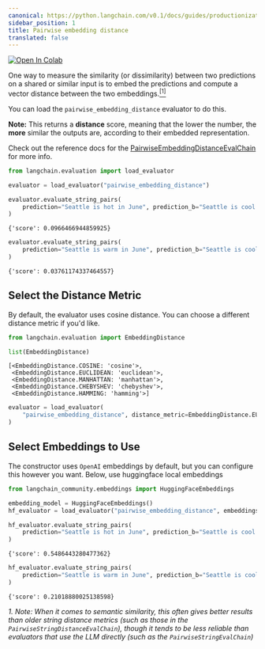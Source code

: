 ```yaml
---
canonical: https://python.langchain.com/v0.1/docs/guides/productionization/evaluation/comparison/pairwise_embedding_distance
sidebar_position: 1
title: Pairwise embedding distance
translated: false
---
```


[![Open In Colab](https://colab.research.google.com/assets/colab-badge.svg)](https://colab.research.google.com/github/langchain-ai/langchain/blob/master/docs/docs/guides/evaluation/comparison/pairwise_embedding_distance.ipynb)

One way to measure the similarity (or dissimilarity) between two predictions on a shared or similar input is to embed the predictions and compute a vector distance between the two embeddings.<a name="cite_ref-1"></a>[<sup>[1]</sup>](#cite_note-1)

You can load the `pairwise_embedding_distance` evaluator to do this.

**Note:** This returns a **distance** score, meaning that the lower the number, the **more** similar the outputs are, according to their embedded representation.

Check out the reference docs for the [PairwiseEmbeddingDistanceEvalChain](https://api.python.langchain.com/en/latest/evaluation/langchain.evaluation.embedding_distance.base.PairwiseEmbeddingDistanceEvalChain.html#langchain.evaluation.embedding_distance.base.PairwiseEmbeddingDistanceEvalChain) for more info.

```python
from langchain.evaluation import load_evaluator

evaluator = load_evaluator("pairwise_embedding_distance")
```

```python
evaluator.evaluate_string_pairs(
    prediction="Seattle is hot in June", prediction_b="Seattle is cool in June."
)
```

```output
{'score': 0.0966466944859925}
```

```python
evaluator.evaluate_string_pairs(
    prediction="Seattle is warm in June", prediction_b="Seattle is cool in June."
)
```

```output
{'score': 0.03761174337464557}
```

## Select the Distance Metric

By default, the evaluator uses cosine distance. You can choose a different distance metric if you'd like.

```python
from langchain.evaluation import EmbeddingDistance

list(EmbeddingDistance)
```

```output
[<EmbeddingDistance.COSINE: 'cosine'>,
 <EmbeddingDistance.EUCLIDEAN: 'euclidean'>,
 <EmbeddingDistance.MANHATTAN: 'manhattan'>,
 <EmbeddingDistance.CHEBYSHEV: 'chebyshev'>,
 <EmbeddingDistance.HAMMING: 'hamming'>]
```

```python
evaluator = load_evaluator(
    "pairwise_embedding_distance", distance_metric=EmbeddingDistance.EUCLIDEAN
)
```

## Select Embeddings to Use

The constructor uses `OpenAI` embeddings by default, but you can configure this however you want. Below, use huggingface local embeddings

```python
from langchain_community.embeddings import HuggingFaceEmbeddings

embedding_model = HuggingFaceEmbeddings()
hf_evaluator = load_evaluator("pairwise_embedding_distance", embeddings=embedding_model)
```

```python
hf_evaluator.evaluate_string_pairs(
    prediction="Seattle is hot in June", prediction_b="Seattle is cool in June."
)
```

```output
{'score': 0.5486443280477362}
```

```python
hf_evaluator.evaluate_string_pairs(
    prediction="Seattle is warm in June", prediction_b="Seattle is cool in June."
)
```

```output
{'score': 0.21018880025138598}
```

<a name="cite_note-1"></a><i>1. Note: When it comes to semantic similarity, this often gives better results than older string distance metrics (such as those in the `PairwiseStringDistanceEvalChain`), though it tends to be less reliable than evaluators that use the LLM directly (such as the `PairwiseStringEvalChain`) </i>